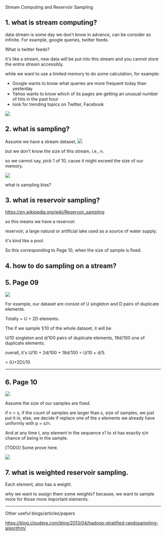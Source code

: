 Stream Computing and Reservoir Sampling

## 1. what is stream computing?

data stream is some day we don't know in advance, can be consider as infinite.
For example, google queries, twitter feeds.

What is twitter feeds?


it's like a stream, new data will be put into this stream and you cannot store the entire stream accessibly.

while we want to use a limited memory to do some calculation, for example:

- Google wants to know what queries are more frequent today than yesterday
- Yahoo wants to know which of its pages are getting an unusual number of hits in the past hour
- look for trending topics on Twitter, Facebook

![](https://ws1.sinaimg.cn/large/006tNc79ly1g03eg43s40j31qk0lkgrh.jpg)



## 2. what is sampling?

Assume we have a stream dataset, ![](https://ws3.sinaimg.cn/large/006tNc79ly1g03hm9yh8rj30hi02mjrk.jpg)

but we don't know the size of this stream, i.e., n.

so we cannot say, pick 1 of 10, cause it might exceed the size of our memory.


![](https://ws1.sinaimg.cn/large/006tNc79ly1g03k9j2c2aj30nm03074n.jpg)

what is sampling bias?

## 3. what is reservoir sampling?

https://en.wikipedia.org/wiki/Reservoir_sampling

so this means we have a reservoir.

reservoir, a large natural or artificial lake used as a source of water supply.

it's kind like a pool.

So this corresponding to Page 10, when the size of sample is fixed.


## 4. how to do sampling on a stream?

## 5. Page 09

![](https://ws3.sinaimg.cn/large/006tKfTcly1g05r0cx1flj31io0u0guh.jpg)

For example, our dataset are consist of
U singleton and D pairs of duplicate elements.

Totally = U + 2D elements.

The if we sample 1/10 of the whole dataset, it will be

U/10 singleton and
d/100 pairs of duplicate elements,
18d/100 one of duplicate elements.

overall, it's U/10 + 2d/100 + 18d/100 = U/10 + d/5.

= (U+2D)/10

---

## 6. Page 10

![](https://ws2.sinaimg.cn/large/006tKfTcly1g05r5k2548j31sw0pq78v.jpg)

Assume the size of our samples are fixed.

if n < s, if the count of samples are larger than s, size of samples, we just put it in, else, we decide if replace one of the s elements we already have uniformly with p = s/n.

And at any time t, any element in the sequence x1 to xt has exactly s/n chance of being in the sample.

[TODO] Some prove here.

![](https://ws4.sinaimg.cn/large/006tKfTcly1g05syi7qoxj31ay0u07dm.jpg)

## 7. what is weighted reservoir sampling.


Each element, also has a weight.

why we want to assign them some weights? because, we want to sample more for those more important elements.





---


Other useful blogs/articles/papers

https://blog.cloudera.com/blog/2013/04/hadoop-stratified-randosampling-algorithm/
